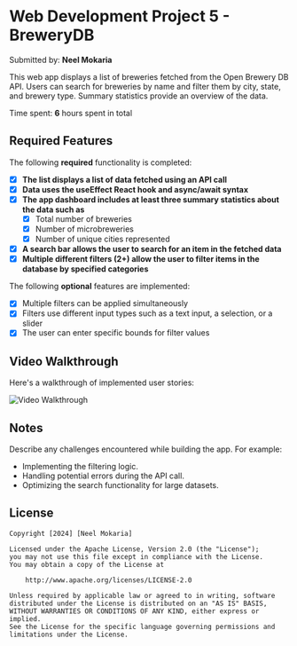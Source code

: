 # Web Development Project 5 - BreweryDB

Submitted by: **Neel Mokaria**

This web app displays a list of breweries fetched from the Open Brewery DB API. Users can search for breweries by name and filter them by city, state, and brewery type. Summary statistics provide an
 overview of the data.

Time spent: **6** hours spent in total

## Required Features

The following **required** functionality is completed:

- [X] **The list displays a list of data fetched using an API call**
- [X] **Data uses the useEffect React hook and async/await syntax**
- [X] **The app dashboard includes at least three summary statistics about the data such as**
  - [X] Total number of breweries
  - [X] Number of microbreweries
  - [X] Number of unique cities represented
- [X] **A search bar allows the user to search for an item in the fetched data**
- [X] **Multiple different filters (2+) allow the user to filter items in the database by specified categories**

The following **optional** features are implemented:

- [X] Multiple filters can be applied simultaneously
- [X] Filters use different input types such as a text input, a selection, or a slider
- [X] The user can enter specific bounds for filter values

## Video Walkthrough

Here's a walkthrough of implemented user stories:

<img src='https://github.com/nmokaria27/Codepath-Web102-BreweryDB/blob/main/BreweryDB.gif' title='Video Walkthrough' width='' alt='Video Walkthrough' />

## Notes

Describe any challenges encountered
 while building the app. For example:

* Implementing the filtering logic.
* Handling potential errors during the API call. 
* Optimizing the search functionality for large datasets.

## License

    Copyright [2024] [Neel Mokaria]

    Licensed under the Apache License, Version 2.0 (the "License");
    you may not use this file except in compliance with the License.
    You may obtain a copy of the License at

        http://www.apache.org/licenses/LICENSE-2.0

    Unless required by applicable law or agreed to in writing, software
    distributed under the License is distributed on an "AS IS" BASIS,
    WITHOUT WARRANTIES OR CONDITIONS OF ANY KIND, either express or implied.
    See the License for the specific language governing permissions and
    limitations under the License.
